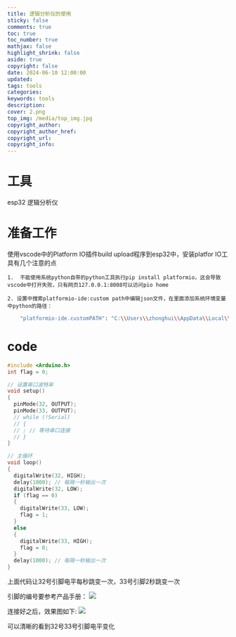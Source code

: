 ```yaml
---
title: 逻辑分析仪的使用
sticky: false
comments: true
toc: true
toc_number: true
mathjax: false
highlight_shrink: false
aside: true
copyright: false
date: 2024-06-10 12:00:00
updated:
tags: tools
categories:
keywords: tools
description:
cover: 2.png
top_img: /media/top_img.jpg
copyright_author:
copyright_author_href:
copyright_url:
copyright_info:
---
```


# 工具
esp32 逻辑分析仪

# 准备工作

使用vscode中的Platform IO插件build upload程序到esp32中，安装platfor IO工具有几个注意的点

    1.  不能使用系统python自带的python工具执行pip install platformio，这会导致vscode中打开失败，只有网页127.0.0.1:8008可以访问pio home

    2. 设置中搜索platformio-ide:custom path中编辑json文件，在里面添加系统环境变量中python的路径：


```bash
    "platformio-ide.customPATH": "C:\\Users\\zhonghui\\AppData\\Local\\Programs\\Python\\Python312\\Scripts"
```

# code

```c
#include <Arduino.h>
int flag = 0;

// 设置串口波特率
void setup()
{
  pinMode(32, OUTPUT);
  pinMode(33, OUTPUT);
  // while (!Serial)
  // {
  // ; // 等待串口连接
  // }
}

// 主循环
void loop()
{
  digitalWrite(32, HIGH);
  delay(1000); // 每隔一秒输出一次
  digitalWrite(32, LOW);
  if (flag == 0)
  {
    digitalWrite(33, LOW);
    flag = 1;
  }
  else
  {
    digitalWrite(33, HIGH);
    flag = 0;
  }
  delay(1000); // 每隔一秒输出一次
}
```

上面代码让32号引脚电平每秒跳变一次，33号引脚2秒跳变一次

引脚的编号要参考产品手册：
![](1.jpeg)

连接好之后，效果图如下:
![](2.png)

可以清晰的看到32号33号引脚电平变化